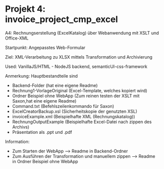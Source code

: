 # Projekt 4: invoice_project_cmp_excel
A4: Rechnungserstellung (ExcelKatalog) über Webanwendung mit XSLT und Office-XML

Startpunkt: Angepasstes Web-Formular

Ziel: XML-Verarbeitung zu XLSX mittels
Transformation und Archivierung

Used: VanillaJS/HTML - NodeJS backend, semanticUI-css-framework




Anmerkung:
Hauptbestandteile sind 
* Backend-Folder (hat eine eigene Readme)
* Rechnung1-VorlageOriginal (Excel-Template, welches kopiert wird)
* Ordner Beispiel ohne WebApp (Zum reinen testen der XSLT mit Saxon,hat eine eigene Readme)
* Command.txt (Befehlszeilenkommando für Saxon)
* ExcelCreatorBackup.xsl (Sicherheitskopie der genutzten XSL)
* invoiceExample.xml (Beispielhafte XML (Rechnungskatalog))
* RechnungOutputExample (Beispielhafte Excel-Datei nach zippen des Archivs)
* Präsentation als .ppt und .pdf
  


Information:
* Zum Starten der WebApp --> Readme in Backend-Ordner
* Zum Ausführen der Transformation und manuellem zippen --> Readme in Ordner Beispiel ohne WebApp

